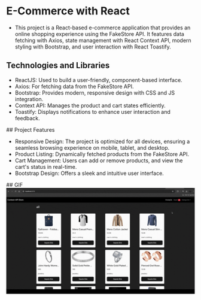 ﻿# E-Commerce with React

- This project is a React-based e-commerce application that provides an online shopping experience using the FakeStore API. It features data fetching with Axios, state management with React Context API, modern styling with Bootstrap, and user interaction with React Toastify.

## Technologies and Libraries

- ReactJS: Used to build a user-friendly, component-based interface.
- Axios: For fetching data from the FakeStore API.
- Bootstrap: Provides modern, responsive design with CSS and JS integration.
- Context API: Manages the product and cart states efficiently.
- Toastify: Displays notifications to enhance user interaction and feedback.

## Project Features

- Responsive Design: The project is optimized for all devices, ensuring a seamless browsing experience on mobile, tablet, and desktop.
- Product Listing: Dynamically fetched products from the FakeStore API.
- Cart Management: Users can add or remove products, and view the cart's status in real-time.
- Bootstrap Design: Offers a sleek and intuitive user interface.

## GIF
<img src='screen.gif'>
